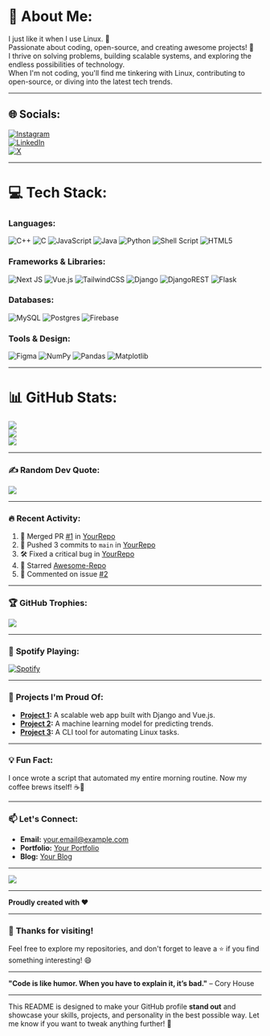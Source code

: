 # 💫 **About Me:**
I just like it when I use Linux. 🐧  
Passionate about coding, open-source, and creating awesome projects! 🚀  
I thrive on solving problems, building scalable systems, and exploring the endless possibilities of technology.  
When I'm not coding, you'll find me tinkering with Linux, contributing to open-source, or diving into the latest tech trends.  

---

## 🌐 **Socials:**
[![Instagram](https://img.shields.io/badge/Instagram-%23E4405F.svg?logo=Instagram&logoColor=white)](https://instagram.com/hen.cha_edits)  
[![LinkedIn](https://img.shields.io/badge/LinkedIn-%230077B5.svg?logo=linkedin&logoColor=white)](https://linkedin.com/in/henchadev)  
[![X](https://img.shields.io/badge/X-black.svg?logo=X&logoColor=white)](https://x.com/mac_henry_03)  

---

# 💻 **Tech Stack:**
### **Languages:**
![C++](https://img.shields.io/badge/c++-%2300599C.svg?style=flat&logo=c%2B%2B&logoColor=white) 
![C](https://img.shields.io/badge/c-%2300599C.svg?style=flat&logo=c&logoColor=white) 
![JavaScript](https://img.shields.io/badge/javascript-%23323330.svg?style=flat&logo=javascript&logoColor=%23F7DF1E) 
![Java](https://img.shields.io/badge/java-%23ED8B00.svg?style=flat&logo=openjdk&logoColor=white) 
![Python](https://img.shields.io/badge/python-3670A0?style=flat&logo=python&logoColor=ffdd54) 
![Shell Script](https://img.shields.io/badge/shell_script-%23121011.svg?style=flat&logo=gnu-bash&logoColor=white) 
![HTML5](https://img.shields.io/badge/html5-%23E34F26.svg?style=flat&logo=html5&logoColor=white) 

### **Frameworks & Libraries:**
![Next JS](https://img.shields.io/badge/Next-black?style=flat&logo=next.js&logoColor=white) 
![Vue.js](https://img.shields.io/badge/vue.js-%2335495e.svg?style=flat&logo=vuedotjs&logoColor=%234FC08D) 
![TailwindCSS](https://img.shields.io/badge/tailwindcss-%2338B2AC.svg?style=flat&logo=tailwind-css&logoColor=white) 
![Django](https://img.shields.io/badge/django-%23092E20.svg?style=flat&logo=django&logoColor=white) 
![DjangoREST](https://img.shields.io/badge/DJANGO-REST-ff1709?style=flat&logo=django&logoColor=white&color=ff1709&labelColor=gray) 
![Flask](https://img.shields.io/badge/flask-%23000.svg?style=flat&logo=flask&logoColor=white) 

### **Databases:**
![MySQL](https://img.shields.io/badge/mysql-4479A1.svg?style=flat&logo=mysql&logoColor=white) 
![Postgres](https://img.shields.io/badge/postgres-%23316192.svg?style=flat&logo=postgresql&logoColor=white) 
![Firebase](https://img.shields.io/badge/firebase-a08021?style=flat&logo=firebase&logoColor=ffcd34) 

### **Tools & Design:**
![Figma](https://img.shields.io/badge/figma-%23F24E1E.svg?style=flat&logo=figma&logoColor=white) 
![NumPy](https://img.shields.io/badge/numpy-%23013243.svg?style=flat&logo=numpy&logoColor=white) 
![Pandas](https://img.shields.io/badge/pandas-%23150458.svg?style=flat&logo=pandas&logoColor=white) 
![Matplotlib](https://img.shields.io/badge/Matplotlib-%23ffffff.svg?style=flat&logo=Matplotlib&logoColor=black) 

---

# 📊 **GitHub Stats:**
![](https://github-readme-stats.vercel.app/api?username=HenchaDev&theme=radical&hide_border=false&include_all_commits=false&count_private=false)  
![](https://github-readme-streak-stats.herokuapp.com/?user=HenchaDev&theme=radical&hide_border=false)  
![](https://github-readme-stats.vercel.app/api/top-langs/?username=HenchaDev&theme=radical&hide_border=false&include_all_commits=false&count_private=false&layout=compact)  

---

### ✍️ **Random Dev Quote:**
![](https://quotes-github-readme.vercel.app/api?type=horizontal&theme=radical)  

---

### 🔥 **Recent Activity:**
<!--START_SECTION:activity-->
1. 🎉 Merged PR [#1](https://github.com/HenchaDev/YourRepo/pull/1) in [YourRepo](https://github.com/HenchaDev/YourRepo)  
2. 🚀 Pushed 3 commits to `main` in [YourRepo](https://github.com/HenchaDev/YourRepo)  
3. 🛠️ Fixed a critical bug in [YourRepo](https://github.com/HenchaDev/YourRepo)  
4. 🌟 Starred [Awesome-Repo](https://github.com/User/Awesome-Repo)  
5. 💬 Commented on issue [#2](https://github.com/HenchaDev/YourRepo/issues/2)  
<!--END_SECTION:activity-->

---

### 🏆 **GitHub Trophies:**
![](https://github-profile-trophy.vercel.app/?username=HenchaDev&theme=radical&no-frame=false&no-bg=false&margin-w=4)  

---

### 🎨 **Spotify Playing:**
[![Spotify](https://novatorem.vercel.app/api/spotify)](https://open.spotify.com/user/l5qik7x0snn0rg8wgmgsz86h5)  

---

### 🚀 **Projects I'm Proud Of:**
- **[Project 1](https://github.com/HenchaDev/Project1):** A scalable web app built with Django and Vue.js.  
- **[Project 2](https://github.com/HenchaDev/Project2):** A machine learning model for predicting trends.  
- **[Project 3](https://github.com/HenchaDev/Project3):** A CLI tool for automating Linux tasks.  

---

### 💡 **Fun Fact:**
I once wrote a script that automated my entire morning routine. Now my coffee brews itself! ☕🤖  

---

### 📫 **Let's Connect:**
- **Email:** your.email@example.com  
- **Portfolio:** [Your Portfolio]((https://henry-portfolio-five.vercel.app/))  
- **Blog:** [Your Blog](https://yourblog.com)  

---

[![](https://visitcount.itsvg.in/api?id=HenchaDev&icon=0&color=0)](https://visitcount.itsvg.in)  

---

**Proudly created with ❤️**

---

### 🎉 **Thanks for visiting!**  
Feel free to explore my repositories, and don't forget to leave a ⭐ if you find something interesting! 😄  

---

**"Code is like humor. When you have to explain it, it’s bad."** – Cory House  

--- 

This README is designed to make your GitHub profile **stand out** and showcase your skills, projects, and personality in the best possible way. Let me know if you want to tweak anything further! 🚀

